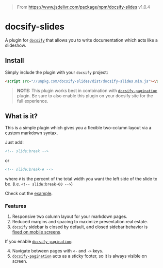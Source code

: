 > From <https://www.jsdelivr.com/package/npm/docsify-slides> v1.0.4
# docsify-slides

A plugin for [`docsify`](https://docsify.js.org/) that allows you to write documentation which acts like a slideshow.

## Install

Simply include the plugin with your `docsify` project:

```html
<script src="//unpkg.com/docsify-slides/dist/docsify-slides.min.js"></script>
```

> **NOTE:** This plugin works best in combination with [`docsify-pagination`](https://github.com/imyelo/docsify-pagination) plugin.
> Be sure to also enable this plugin on your docsify site for the full experience.

## What is it?

This is a simple plugin which gives you a flexible two-column layout via a custom markdown syntax.

Just add:

```html
<!-- slide:break -->
```

or

```html
<!-- slide:break-# -->
```

where `#` is the percent of the total width you want the left side of the slide to be. (i.e. `<!-- slide:break-60 -->`)

Check out the [example](https://shawntabrizi.github.io/docsify-slides).

### Features

1. Responsive two column layout for your markdown pages.
2. Reduced margins and spacing to maximize presentation real estate.
3. `docsify` sidebar is closed by default, and closed sidebar behavior is [fixed on mobile screens](https://github.com/docsifyjs/docsify/issues/442).

If you enable [`docsify-pagination`](https://github.com/imyelo/docsify-pagination):

4. Navigate between pages with `<-` and `->` keys.
5. [`docsify-pagination`](https://github.com/imyelo/docsify-pagination) acts as a sticky footer, so it is always visible on screen.
